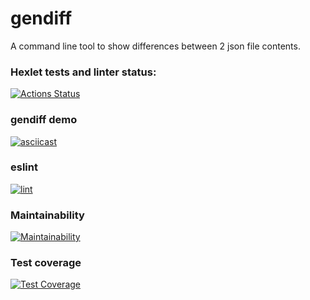 # gendiff

A command line tool to show differences between 2 json file contents.

### Hexlet tests and linter status:
[![Actions Status](https://github.com/alex-vo/frontend-project-lvl2/workflows/hexlet-check/badge.svg)](https://github.com/alex-vo/frontend-project-lvl2/actions)

### gendiff demo
[![asciicast](https://asciinema.org/a/437731.svg)](https://asciinema.org/a/437731)

### eslint
[![lint](https://github.com/alex-vo/frontend-project-lvl2/actions/workflows/main.yml/badge.svg)](https://github.com/alex-vo/frontend-project-lvl2/actions/workflows/main.yml)

### Maintainability
[![Maintainability](https://api.codeclimate.com/v1/badges/4ad77569eec6a1a0714f/maintainability)](https://codeclimate.com/github/alex-vo/frontend-project-lvl2/maintainability)

### Test coverage
[![Test Coverage](https://api.codeclimate.com/v1/badges/4ad77569eec6a1a0714f/test_coverage)](https://codeclimate.com/github/alex-vo/frontend-project-lvl2/test_coverage)